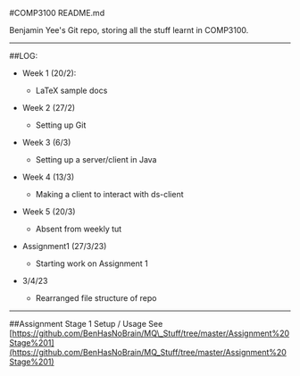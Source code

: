 #COMP3100 README.md

Benjamin Yee's Git repo, storing all the stuff learnt in COMP3100.

---

##LOG:
- Week 1 (20/2): 
	- LaTeX sample docs

- Week 2 (27/2)
	- Setting up Git

- Week 3 (6/3)
	- Setting up a server/client in Java

- Week 4 (13/3)
	- Making a client to interact with ds-client

- Week 5 (20/3)
	- Absent from weekly tut

- Assignment1 (27/3/23)
	- Starting work on Assignment 1

- 3/4/23
	- Rearranged file structure of repo

---

##Assignment Stage 1 Setup / Usage
See [https://github.com/BenHasNoBrain/MQ\_Stuff/tree/master/Assignment%20Stage%201](https://github.com/BenHasNoBrain/MQ_Stuff/tree/master/Assignment%20Stage%201)
